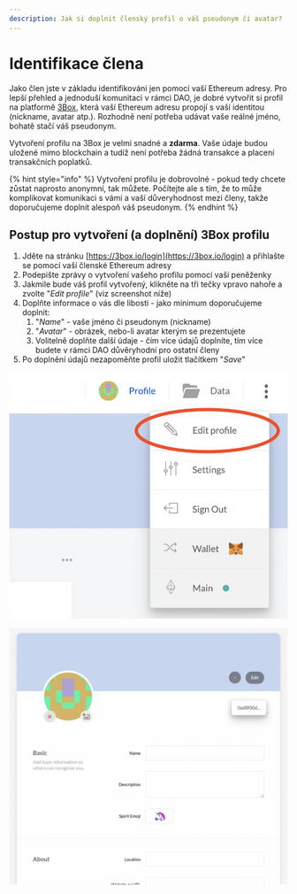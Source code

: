 ```yaml
---
description: Jak si doplnit členský profil o váš pseudonym či avatar?
---
```


# Identifikace člena

Jako člen jste v základu identifikováni jen pomocí vaší Ethereum adresy. Pro lepší přehled a jednoduší komunitaci v rámci DAO, je dobré vytvořit si profil na platformě [3Box](https://3boxlabs.com), která vaší Ethereum adresu propojí s vaší identitou (nickname, avatar atp.). Rozhodně není potřeba udávat vaše reálné jméno, bohatě stačí váš pseudonym.

Vytvoření profilu na 3Box je velmi snadné a **zdarma**. Vaše údaje budou uložené mimo blockchain a tudíž není potřeba žádná transakce a placení transakčních poplatků.

{% hint style="info" %}
Vytvoření profilu je dobrovolné - pokud tedy chcete zůstat naprosto anonymní, tak můžete. Počítejte ale s tím, že to může komplikovat komunikaci s vámi a vaší důveryhodnost mezi členy, takže doporučujeme doplnit alespoň váš pseudonym.
{% endhint %}

## Postup pro vytvoření (a doplnění) 3Box profilu

1. Jděte na stránku [https://3box.io/login](https://3box.io/login) a přihlašte se pomocí vaší členské Ethereum adresy
2. Podepište zprávy o vytvoření vašeho profilu pomocí vaší peněženky
3. Jakmile bude váš profil vytvořený, klikněte na tři tečky vpravo nahoře a zvolte "_Edit profile_" (viz screenshot níže)
4. Doplňte informace o vás dle libosti - jako minimum doporučujeme doplnit:
   1. "_Name_" - vaše jméno či pseudonym (nickname)
   2. "_Avatar_" - obrázek, nebo-li avatar kterým se prezentujete
   3. Volitelně doplňte další údaje - čím více údajů doplníte, tím více budete v rámci DAO důvěryhodní pro ostatní členy
5. Po doplnění údajů nezapoměňte profil uložit tlačítkem "_Save_"

![Kde najdete úpravu vašeho profilu](../.gitbook/assets/3box-edit-profile-button.png)

![Takhle vypadá formulář, kde doplníte vaše identifikační údaje ](../.gitbook/assets/3box-edit-profile-form.png)
